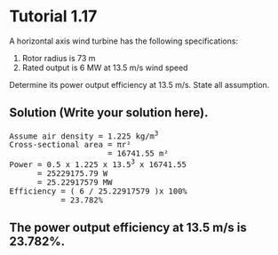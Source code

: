 # Tutorial 1.17

A horizontal axis wind turbine has the following specifications:

1. Rotor radius is 73 m
1. Rated output is 6 MW at 13.5 m/s wind speed

Determine its power output efficiency at 13.5 m/s.  State all assumption.

## Solution (Write your solution here).
<pre>
Assume air density = 1.225 kg/m<sup>3</sup>
Cross-sectional area = πr² 
                     = 16741.55 m²                  
Power = 0.5 x 1.225 x 13.5<sup>3</sup> x 16741.55
      = 25229175.79 W
      = 25.22917579 MW
Efficiency = ( 6 / 25.22917579 )x 100% 
           = 23.782%
</pre>
## The power output efficiency at 13.5 m/s is 23.782%.
